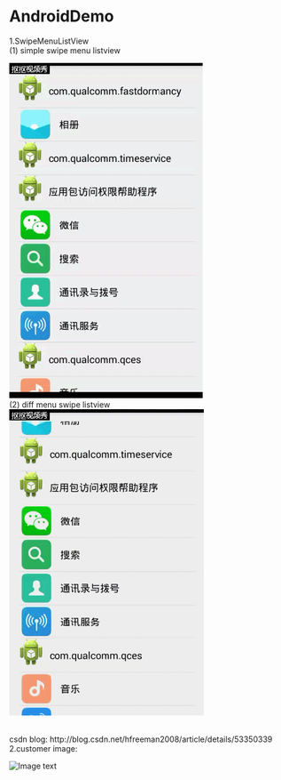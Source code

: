 # AndroidDemo

1.SwipeMenuListView
</br>
(1) simple swipe menu listview

![Image text](simple_swipe_menu_lisview.gif)
</br>
(2) diff menu swipe listview
</br>
![Image text](diff_menu_swip_listview.gif)

</br>
csdn blog:
http://blog.csdn.net/hfreeman2008/article/details/53350339

</br>
2.customer image:

![Image text](customer_image_view.png.png)

